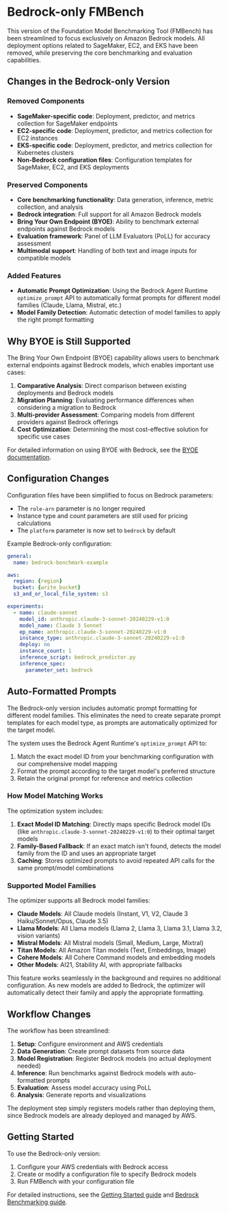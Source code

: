 # Bedrock-only FMBench

This version of the Foundation Model Benchmarking Tool (FMBench) has been streamlined to focus exclusively on Amazon Bedrock models. All deployment options related to SageMaker, EC2, and EKS have been removed, while preserving the core benchmarking and evaluation capabilities.

## Changes in the Bedrock-only Version

### Removed Components

- **SageMaker-specific code**: Deployment, predictor, and metrics collection for SageMaker endpoints
- **EC2-specific code**: Deployment, predictor, and metrics collection for EC2 instances
- **EKS-specific code**: Deployment, predictor, and metrics collection for Kubernetes clusters
- **Non-Bedrock configuration files**: Configuration templates for SageMaker, EC2, and EKS deployments

### Preserved Components

- **Core benchmarking functionality**: Data generation, inference, metric collection, and analysis
- **Bedrock integration**: Full support for all Amazon Bedrock models
- **Bring Your Own Endpoint (BYOE)**: Ability to benchmark external endpoints against Bedrock models
- **Evaluation framework**: Panel of LLM Evaluators (PoLL) for accuracy assessment
- **Multimodal support**: Handling of both text and image inputs for compatible models

### Added Features

- **Automatic Prompt Optimization**: Using the Bedrock Agent Runtime `optimize_prompt` API to automatically format prompts for different model families (Claude, Llama, Mistral, etc.)
- **Model Family Detection**: Automatic detection of model families to apply the right prompt formatting

## Why BYOE is Still Supported

The Bring Your Own Endpoint (BYOE) capability allows users to benchmark external endpoints against Bedrock models, which enables important use cases:

1. **Comparative Analysis**: Direct comparison between existing deployments and Bedrock models
2. **Migration Planning**: Evaluating performance differences when considering a migration to Bedrock
3. **Multi-provider Assessment**: Comparing models from different providers against Bedrock offerings
4. **Cost Optimization**: Determining the most cost-effective solution for specific use cases

For detailed information on using BYOE with Bedrock, see the [BYOE documentation](byoe.md).

## Configuration Changes

Configuration files have been simplified to focus on Bedrock parameters:

- The `role-arn` parameter is no longer required
- Instance type and count parameters are still used for pricing calculations
- The `platform` parameter is now set to `bedrock` by default

Example Bedrock-only configuration:

```yaml
general:
  name: bedrock-benchmark-example

aws:
  region: {region}
  bucket: {write_bucket}
  s3_and_or_local_file_system: s3

experiments:
  - name: claude-sonnet
    model_id: anthropic.claude-3-sonnet-20240229-v1:0
    model_name: Claude 3 Sonnet
    ep_name: anthropic.claude-3-sonnet-20240229-v1:0
    instance_type: anthropic.claude-3-sonnet-20240229-v1:0
    deploy: no
    instance_count: 1
    inference_script: bedrock_predictor.py
    inference_spec:
      parameter_set: bedrock
```

## Auto-Formatted Prompts

The Bedrock-only version includes automatic prompt formatting for different model families. This eliminates the need to create separate prompt templates for each model type, as prompts are automatically optimized for the target model.

The system uses the Bedrock Agent Runtime's `optimize_prompt` API to:

1. Match the exact model ID from your benchmarking configuration with our comprehensive model mapping
2. Format the prompt according to the target model's preferred structure
3. Retain the original prompt for reference and metrics collection

### How Model Matching Works

The optimization system includes:

1. **Exact Model ID Matching**: Directly maps specific Bedrock model IDs (like `anthropic.claude-3-sonnet-20240229-v1:0`) to their optimal target models
2. **Family-Based Fallback**: If an exact match isn't found, detects the model family from the ID and uses an appropriate target
3. **Caching**: Stores optimized prompts to avoid repeated API calls for the same prompt/model combinations

### Supported Model Families

The optimizer supports all Bedrock model families:

- **Claude Models**: All Claude models (Instant, V1, V2, Claude 3 Haiku/Sonnet/Opus, Claude 3.5)
- **Llama Models**: All Llama models (Llama 2, Llama 3, Llama 3.1, Llama 3.2, vision variants)
- **Mistral Models**: All Mistral models (Small, Medium, Large, Mixtral)
- **Titan Models**: All Amazon Titan models (Text, Embeddings, Image)
- **Cohere Models**: All Cohere Command models and embedding models
- **Other Models**: AI21, Stability AI, with appropriate fallbacks

This feature works seamlessly in the background and requires no additional configuration. As new models are added to Bedrock, the optimizer will automatically detect their family and apply the appropriate formatting.

## Workflow Changes

The workflow has been streamlined:

1. **Setup**: Configure environment and AWS credentials
2. **Data Generation**: Create prompt datasets from source data
3. **Model Registration**: Register Bedrock models (no actual deployment needed)
4. **Inference**: Run benchmarks against Bedrock models with auto-formatted prompts
5. **Evaluation**: Assess model accuracy using PoLL
6. **Analysis**: Generate reports and visualizations

The deployment step simply registers models rather than deploying them, since Bedrock models are already deployed and managed by AWS.

## Getting Started

To use the Bedrock-only version:

1. Configure your AWS credentials with Bedrock access
2. Create or modify a configuration file to specify Bedrock models
3. Run FMBench with your configuration file

For detailed instructions, see the [Getting Started guide](gettingstarted.md) and [Bedrock Benchmarking guide](benchmarking_on_bedrock.md).